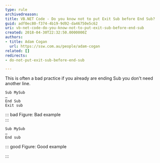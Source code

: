 ```yaml
---
type: rule
archivedreason: 
title: VB.NET Code - Do you know not to put Exit Sub before End Sub?
guid: adf0ec80-f374-4b19-9d92-da46750e5c62
uri: vb-net-code-do-you-know-not-to-put-exit-sub-before-end-sub
created: 2018-04-30T22:32:50.0000000Z
authors:
- title: Adam Cogan
  url: https://ssw.com.au/people/adam-cogan
related: []
redirects:
- do-not-put-exit-sub-before-end-sub

---
```


This is often a bad practice if you already are ending Sub you don't need another line.

<!--endintro-->



```
Sub MySub
…
End Sub
Exit sub
```






::: bad
Figure: Bad example  
:::



```
Sub MySub
…
End sub
```






::: good
Figure: Good example

:::
